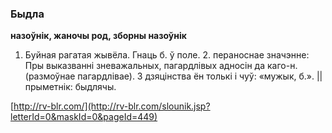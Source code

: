 ### Быдла
**назоўнік, жаночы род, зборны назоўнік**

1. Буйная рагатая жывёла. Гнаць б. ў поле. 2. пераноснае значэнне: Пры выказванні зневажальных, пагардлівых адносін да каго-н. (размоўнае пагардлівае). З дзяцінства ён толькі і чуў: «мужык, б.». || прыметнік: быдлячы.

<a rel="author">[http://rv-blr.com/](http://rv-blr.com/slounik.jsp?letterId=0&maskId=0&pageId=449)</a>
